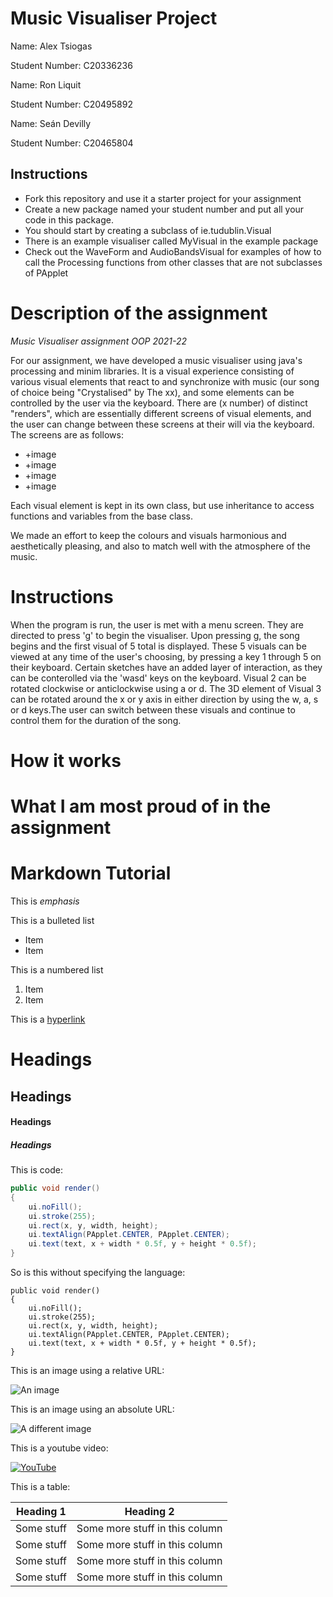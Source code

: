 # Music Visualiser Project

Name: Alex Tsiogas

Student Number: C20336236

Name: Ron Liquit

Student Number: C20495892

Name: Seán Devilly 

Student Number: C20465804


## Instructions
- Fork this repository and use it a starter project for your assignment
- Create a new package named your student number and put all your code in this package.
- You should start by creating a subclass of ie.tudublin.Visual
- There is an example visualiser called MyVisual in the example package
- Check out the WaveForm and AudioBandsVisual for examples of how to call the Processing functions from other classes that are not subclasses of PApplet

# Description of the assignment
*Music Visualiser assignment OOP 2021-22*

For our assignment, we have developed a music visualiser using java's processing and minim libraries. It is a visual experience consisting of various visual elements that react to and synchronize with music (our song of choice being "Crystalised" by The xx), and some elements can be controlled by the user via the keyboard. There are (x number) of distinct "renders", which are essentially different screens of visual elements, and the user can change between these screens at their will via the keyboard. The screens are as follows:

- +image
- +image
- +image
- +image

Each visual element is kept in its own class, but use inheritance to access functions and variables from the base class.

We made an effort to keep the colours and visuals harmonious and aesthetically pleasing, and also to match well with the atmosphere of the music.


# Instructions
When the program is run, the user is met with a menu screen. They are directed to press 'g' to begin the visualiser. Upon pressing g, the song begins and the first visual of 5 total is displayed. These 5 visuals can be viewed at any time of the user's choosing, by pressing a key 1 through 5 on their keyboard. Certain sketches have an added layer of interaction, as they can be conterolled via the 'wasd' keys on the keyboard. Visual 2 can be rotated clockwise or anticlockwise using a or d. The 3D element of Visual 3 can be rotated around the x or y axis in either direction by using the w, a, s or d keys.The user can switch between these visuals and continue to control them for the duration of the song.

# How it works

# What I am most proud of in the assignment

# Markdown Tutorial

This is *emphasis*

This is a bulleted list

- Item
- Item

This is a numbered list

1. Item
1. Item

This is a [hyperlink](http://bryanduggan.org)

# Headings
## Headings
#### Headings
##### Headings

This is code:

```Java
public void render()
{
	ui.noFill();
	ui.stroke(255);
	ui.rect(x, y, width, height);
	ui.textAlign(PApplet.CENTER, PApplet.CENTER);
	ui.text(text, x + width * 0.5f, y + height * 0.5f);
}
```

So is this without specifying the language:

```
public void render()
{
	ui.noFill();
	ui.stroke(255);
	ui.rect(x, y, width, height);
	ui.textAlign(PApplet.CENTER, PApplet.CENTER);
	ui.text(text, x + width * 0.5f, y + height * 0.5f);
}
```

This is an image using a relative URL:

![An image](images/p8.png)

This is an image using an absolute URL:

![A different image](https://bryanduggandotorg.files.wordpress.com/2019/02/infinite-forms-00045.png?w=595&h=&zoom=2)

This is a youtube video:

[![YouTube](http://img.youtube.com/vi/J2kHSSFA4NU/0.jpg)](https://www.youtube.com/watch?v=J2kHSSFA4NU)

This is a table:

| Heading 1 | Heading 2 |
|-----------|-----------|
|Some stuff | Some more stuff in this column |
|Some stuff | Some more stuff in this column |
|Some stuff | Some more stuff in this column |
|Some stuff | Some more stuff in this column |

